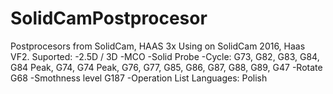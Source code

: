 # SolidCamPostprocesor
Postprocesors from SolidCam, HAAS 3x
Using on SolidCam 2016, Haas VF2.
Suported:
-2.5D / 3D
-MCO
-Solid Probe
-Cycle: G73, G82, G83, G84, G84 Peak, G74, G74 Peak, G76, G77, G85, G86, G87, G88, G89, G47
-Rotate G68
-Smothness level G187
-Operation List
Languages: Polish
